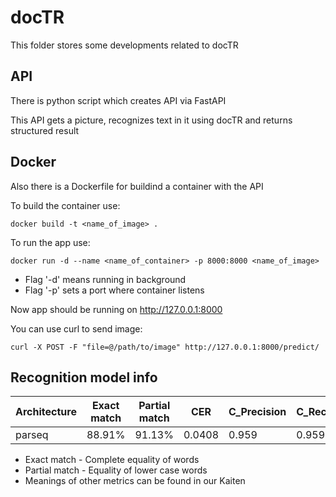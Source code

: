 # docTR

This folder stores some developments related to docTR

## API

There is python script which creates API via FastAPI

This API gets a picture, recognizes text in it using docTR and returns structured result

## Docker

Also there is a Dockerfile for buildind a container with the API

To build the container use:

```shell
docker build -t <name_of_image> .
```

To run the app use:

```shell
docker run -d --name <name_of_container> -p 8000:8000 <name_of_image>
```

* Flag '-d' means running in background
* Flag '-p' sets a port where container listens

Now app should be running on <http://127.0.0.1:8000>

You can use curl to send image:

```shell
curl -X POST -F "file=@/path/to/image" http://127.0.0.1:8000/predict/
```

## Recognition model info

| Architecture  | Exact match | Partial match   | CER    | C_Precision | C_Recall |
| ------------- | ----------- | --------------- | ------ | ----------- | -------- |
| parseq        | 88.91%      | 91.13%          | 0.0408 | 0.959       | 0.959    |

* Exact match - Complete equality of words
* Partial match - Equality of lower case words
* Meanings of other metrics can be found in our Kaiten
